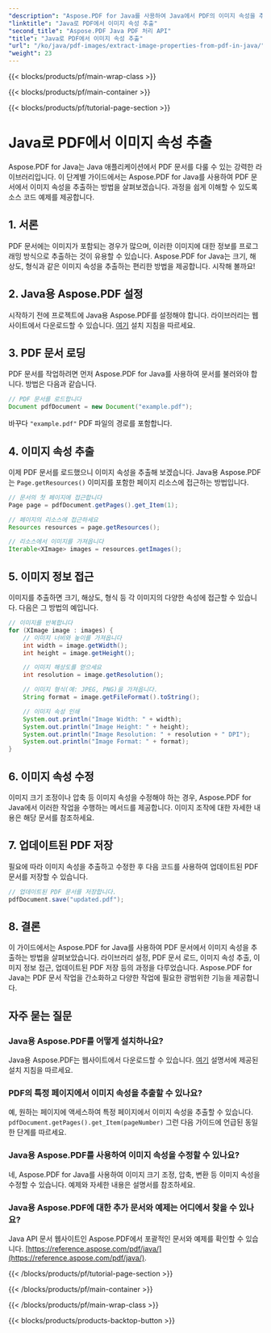 ```yaml
---
"description": "Aspose.PDF for Java를 사용하여 Java에서 PDF의 이미지 속성을 추출하는 방법을 알아보세요. 소스 코드가 포함된 단계별 가이드입니다. 지금 바로 PDF 처리 능력을 향상시키세요!"
"linktitle": "Java로 PDF에서 이미지 속성 추출"
"second_title": "Aspose.PDF Java PDF 처리 API"
"title": "Java로 PDF에서 이미지 속성 추출"
"url": "/ko/java/pdf-images/extract-image-properties-from-pdf-in-java/"
"weight": 23
---
```


{{< blocks/products/pf/main-wrap-class >}}

{{< blocks/products/pf/main-container >}}

{{< blocks/products/pf/tutorial-page-section >}}

# Java로 PDF에서 이미지 속성 추출


Aspose.PDF for Java는 Java 애플리케이션에서 PDF 문서를 다룰 수 있는 강력한 라이브러리입니다. 이 단계별 가이드에서는 Aspose.PDF for Java를 사용하여 PDF 문서에서 이미지 속성을 추출하는 방법을 살펴보겠습니다. 과정을 쉽게 이해할 수 있도록 소스 코드 예제를 제공합니다.

## 1. 서론

PDF 문서에는 이미지가 포함되는 경우가 많으며, 이러한 이미지에 대한 정보를 프로그래밍 방식으로 추출하는 것이 유용할 수 있습니다. Aspose.PDF for Java는 크기, 해상도, 형식과 같은 이미지 속성을 추출하는 편리한 방법을 제공합니다. 시작해 볼까요!

## 2. Java용 Aspose.PDF 설정

시작하기 전에 프로젝트에 Java용 Aspose.PDF를 설정해야 합니다. 라이브러리는 웹사이트에서 다운로드할 수 있습니다. [여기](https://releases.aspose.com/pdf/java/) 설치 지침을 따르세요.

## 3. PDF 문서 로딩

PDF 문서를 작업하려면 먼저 Aspose.PDF for Java를 사용하여 문서를 불러와야 합니다. 방법은 다음과 같습니다.

```java
// PDF 문서를 로드합니다
Document pdfDocument = new Document("example.pdf");
```

바꾸다 `"example.pdf"` PDF 파일의 경로를 포함합니다.

## 4. 이미지 속성 추출

이제 PDF 문서를 로드했으니 이미지 속성을 추출해 보겠습니다. Java용 Aspose.PDF는 `Page.getResources()` 이미지를 포함한 페이지 리소스에 접근하는 방법입니다.

```java
// 문서의 첫 페이지에 접근합니다
Page page = pdfDocument.getPages().get_Item(1);

// 페이지의 리소스에 접근하세요
Resources resources = page.getResources();

// 리소스에서 이미지를 가져옵니다
Iterable<XImage> images = resources.getImages();
```

## 5. 이미지 정보 접근

이미지를 추출하면 크기, 해상도, 형식 등 각 이미지의 다양한 속성에 접근할 수 있습니다. 다음은 그 방법의 예입니다.

```java
// 이미지를 반복합니다
for (XImage image : images) {
    // 이미지 너비와 높이를 가져옵니다
    int width = image.getWidth();
    int height = image.getHeight();

    // 이미지 해상도를 얻으세요
    int resolution = image.getResolution();

    // 이미지 형식(예: JPEG, PNG)을 가져옵니다.
    String format = image.getFileFormat().toString();

    // 이미지 속성 인쇄
    System.out.println("Image Width: " + width);
    System.out.println("Image Height: " + height);
    System.out.println("Image Resolution: " + resolution + " DPI");
    System.out.println("Image Format: " + format);
}
```

## 6. 이미지 속성 수정

이미지 크기 조정이나 압축 등 이미지 속성을 수정해야 하는 경우, Aspose.PDF for Java에서 이러한 작업을 수행하는 메서드를 제공합니다. 이미지 조작에 대한 자세한 내용은 해당 문서를 참조하세요.

## 7. 업데이트된 PDF 저장

필요에 따라 이미지 속성을 추출하고 수정한 후 다음 코드를 사용하여 업데이트된 PDF 문서를 저장할 수 있습니다.

```java
// 업데이트된 PDF 문서를 저장합니다.
pdfDocument.save("updated.pdf");
```

## 8. 결론

이 가이드에서는 Aspose.PDF for Java를 사용하여 PDF 문서에서 이미지 속성을 추출하는 방법을 살펴보았습니다. 라이브러리 설정, PDF 문서 로드, 이미지 속성 추출, 이미지 정보 접근, 업데이트된 PDF 저장 등의 과정을 다루었습니다. Aspose.PDF for Java는 PDF 문서 작업을 간소화하고 다양한 작업에 필요한 광범위한 기능을 제공합니다.

## 자주 묻는 질문

### Java용 Aspose.PDF를 어떻게 설치하나요?

Java용 Aspose.PDF는 웹사이트에서 다운로드할 수 있습니다. [여기](https://releases.aspose.com/pdf/java/) 설명서에 제공된 설치 지침을 따르세요.

### PDF의 특정 페이지에서 이미지 속성을 추출할 수 있나요?

예, 원하는 페이지에 액세스하여 특정 페이지에서 이미지 속성을 추출할 수 있습니다. `pdfDocument.getPages().get_Item(pageNumber)` 그런 다음 가이드에 언급된 동일한 단계를 따르세요.

### Java용 Aspose.PDF를 사용하여 이미지 속성을 수정할 수 있나요?

네, Aspose.PDF for Java를 사용하여 이미지 크기 조정, 압축, 변환 등 이미지 속성을 수정할 수 있습니다. 예제와 자세한 내용은 설명서를 참조하세요.

### Java용 Aspose.PDF에 대한 추가 문서와 예제는 어디에서 찾을 수 있나요?

Java API 문서 웹사이트인 Aspose.PDF에서 포괄적인 문서와 예제를 확인할 수 있습니다. [https://reference.aspose.com/pdf/java/](https://reference.aspose.com/pdf/java/).


{{< /blocks/products/pf/tutorial-page-section >}}

{{< /blocks/products/pf/main-container >}}

{{< /blocks/products/pf/main-wrap-class >}}

{{< blocks/products/products-backtop-button >}}